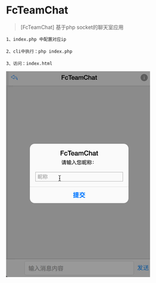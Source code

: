 # FcTeamChat

> [FcTeamChat] 基于php socket的聊天室应用

```
1、index.php 中配置对应ip

2、cli中执行：php index.php

3、访问：index.html

```

![FcTeamChat](https://github.com/flycorn/CodeLife/blob/master/fcTeamChat/chat.gif)

